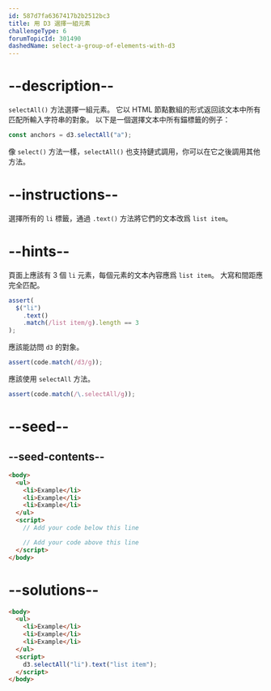 ```yaml
---
id: 587d7fa6367417b2b2512bc3
title: 用 D3 選擇一組元素
challengeType: 6
forumTopicId: 301490
dashedName: select-a-group-of-elements-with-d3
---
```


# --description--

`selectAll()` 方法選擇一組元素。 它以 HTML 節點數組的形式返回該文本中所有匹配所輸入字符串的對象。 以下是一個選擇文本中所有錨標籤的例子：

```js
const anchors = d3.selectAll("a");
```

像 `select()` 方法一樣，`selectAll()` 也支持鏈式調用，你可以在它之後調用其他方法。

# --instructions--

選擇所有的 `li` 標籤，通過 `.text()` 方法將它們的文本改爲 `list item`。

# --hints--

頁面上應該有 3 個 `li` 元素，每個元素的文本內容應爲 `list item`。 大寫和間距應完全匹配。

```js
assert(
  $("li")
    .text()
    .match(/list item/g).length == 3
);
```

應該能訪問 `d3` 的對象。

```js
assert(code.match(/d3/g));
```

應該使用 `selectAll` 方法。

```js
assert(code.match(/\.selectAll/g));
```

# --seed--

## --seed-contents--

```html
<body>
  <ul>
    <li>Example</li>
    <li>Example</li>
    <li>Example</li>
  </ul>
  <script>
    // Add your code below this line

    // Add your code above this line
  </script>
</body>
```

# --solutions--

```html
<body>
  <ul>
    <li>Example</li>
    <li>Example</li>
    <li>Example</li>
  </ul>
  <script>
    d3.selectAll("li").text("list item");
  </script>
</body>
```
